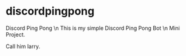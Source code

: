 # discordpingpong
Discord Ping Pong \n
This is my simple Discord Ping Pong Bot \n 
Mini Project. 

Call him larry. 